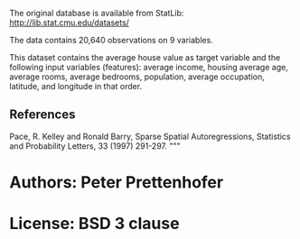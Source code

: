The original database is available from StatLib: http://lib.stat.cmu.edu/datasets/
      
The data contains 20,640 observations on 9 variables.

This dataset contains the average house value as target variable
and the following input variables (features): average income,
housing average age, average rooms, average bedrooms, population,
average occupation, latitude, and longitude in that order.


References
----------
Pace, R. Kelley and Ronald Barry, Sparse Spatial Autoregressions,
Statistics and Probability Letters, 33 (1997) 291-297.
"""
# Authors: Peter Prettenhofer
# License: BSD 3 clause

